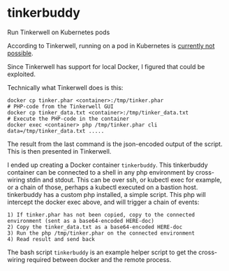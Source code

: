 # tinkerbuddy
Run Tinkerwell on Kubernetes pods

According to Tinkerwell, running on a pod in Kubernetes is [currently not possible](https://tinkerwell.app/docs/3/setup-guides/docker#kubernetes-and-docker-on-remote-servers).

Since Tinkerwell has support for local Docker, I figured that could be exploited.

Technically what Tinkerwell does is this:
```
docker cp tinker.phar <container>:/tmp/tinker.phar
# PHP-code from the Tinkerwell GUI
docker cp tinker_data.txt <container>:/tmp/tinker_data.txt
# Execute the PHP-code in the container
docker exec <container> php /tmp/tinker.phar cli data=/tmp/tinker_data.txt .....
```

The result from the last command is the json-encoded output of the script. This is then presented in Tinkerwell.

I ended up creating a Docker container `tinkerbuddy`. This tinkerbuddy container can be connected to a shell in any php environment by cross-wiring stdin and stdout.
This can be over ssh, or kubectl exec for example, or a chain of those, perhaps a kubectl executed on a bastion host.
tinkerbuddy has a custom php installed, a simple script. This php will intercept the docker exec above, and will trigger a chain of events:

```
1) If tinker.phar has not been copied, copy to the connected environment (sent as a base64-encoded HERE-doc)
2) Copy the tinker_data.txt as a base64-encoded HERE-doc
3) Run the php /tmp/tinker.phar on the connected environment
4) Read result and send back
```

The bash script `tinkerbuddy` is an example helper script to get the cross-wiring required between docker and the remote process.
